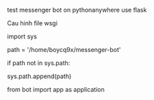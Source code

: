 test messenger bot on pythonanywhere use flask

Cau hinh file wsgi

import sys

path = '/home/boycq9x/messenger-bot'

if path not in sys.path:

  sys.path.append(path)


from bot import app as application
